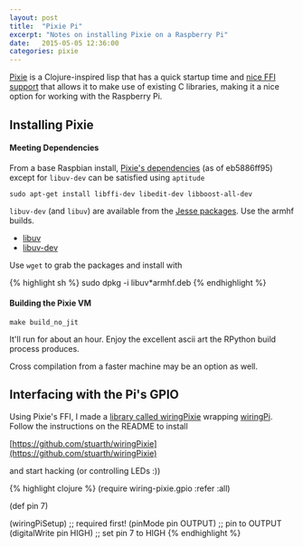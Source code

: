 ```yaml
---
layout: post
title:  "Pixie Pi"
excerpt: "Notes on installing Pixie on a Raspberry Pi"
date:   2015-05-05 12:36:00
categories: pixie
---
```


[Pixie](https://github.com/pixie-lang/pixie) is a Clojure-inspired lisp that has a quick startup time and [nice FFI support](https://github.com/pixie-lang/pixie/wiki/FFI-(interop-with-C)) that allows it to make use of existing C libraries, making it a nice option for working with the Raspberry Pi.

## Installing Pixie

#### Meeting Dependencies

From a base Raspbian install, [Pixie's dependencies](https://github.com/pixie-lang/pixie#dependencies) (as of eb5886ff95) except for `libuv-dev` can be satisfied using `aptitude`

`sudo apt-get install libffi-dev libedit-dev libboost-all-dev`

`libuv-dev` (and `libuv`) are available from the [Jesse packages](https://packages.debian.org/jessie/libuv0.10-dev). Use the armhf builds.

  * [libuv](https://packages.debian.org/jessie/armhf/libuv0.10/download)
  * [libuv-dev](https://packages.debian.org/jessie/armhf/libuv0.10-dev/download)

Use `wget` to grab the packages and install with

{% highlight sh %}
sudo dpkg -i libuv*armhf.deb
{% endhighlight %}
#### Building the Pixie VM

`make build_no_jit`

It'll run for about an hour. Enjoy the excellent ascii art the RPython build process produces.

Cross compilation from a faster machine may be an option as well.

## Interfacing with the Pi's GPIO

Using Pixie's FFI, I made a [library called wiringPixie](https://github.com/stuarth/wiringPixie) wrapping [wiringPi](http://wiringpi.com). Follow the instructions on the README to install

[https://github.com/stuarth/wiringPixie](https://github.com/stuarth/wiringPixie)

and start hacking (or controlling LEDs :))

{% highlight clojure %}
(require wiring-pixie.gpio :refer :all)

(def pin 7)

(wiringPiSetup)         ;; required first!
(pinMode pin OUTPUT)    ;; pin to OUTPUT
(digitalWrite pin HIGH) ;; set pin 7 to HIGH
{% endhighlight %}
